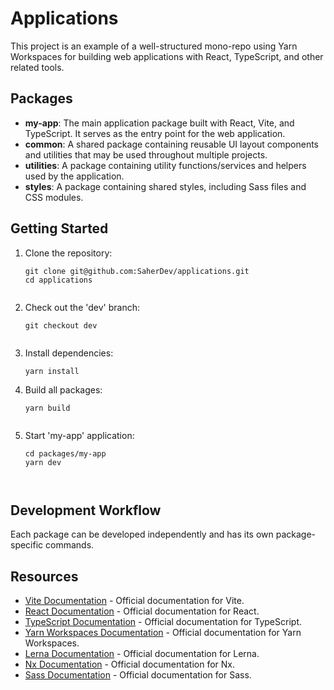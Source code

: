 # Applications 


This project is an example of a well-structured mono-repo using Yarn Workspaces for building web applications with React, TypeScript, and other related tools.

## Packages

- **my-app**: The main application package built with React, Vite, and TypeScript. It serves as the entry point for the web application.
- **common**: A shared package containing reusable UI layout components and utilities that may be used throughout multiple projects.
- **utilities**: A package containing utility functions/services and helpers used by the application.
- **styles**: A package containing shared styles, including Sass files and CSS modules.


## Getting Started

1. Clone the repository:
   ```shell
   git clone git@github.com:SaherDev/applications.git
   cd applications
 
2. Check out the 'dev' branch:
   ```shell
   git checkout dev
 
3. Install dependencies:
   ```shell
   yarn install

4. Build all packages:
   ```shell
   yarn build
  
5. Start 'my-app' application:
   ```shell
   cd packages/my-app
   yarn dev  
 
 
## Development Workflow

Each package can be developed independently and has its own package-specific commands.


## Resources

- [Vite Documentation](https://vitejs.dev/) - Official documentation for Vite.
- [React Documentation](https://legacy.reactjs.org/docs/getting-started.html) - Official documentation for React.
- [TypeScript Documentation](https://www.typescriptlang.org/docs/) - Official documentation for TypeScript.
- [Yarn Workspaces Documentation](https://yarnpkg.com/features/workspaces) - Official documentation for Yarn Workspaces.
- [Lerna Documentation](https://github.com/lerna/lerna) - Official documentation for Lerna.
- [Nx Documentation](https://nx.dev/getting-started/intro) - Official documentation for Nx.
- [Sass Documentation](https://sass-lang.com/documentation) - Official documentation for Sass.






